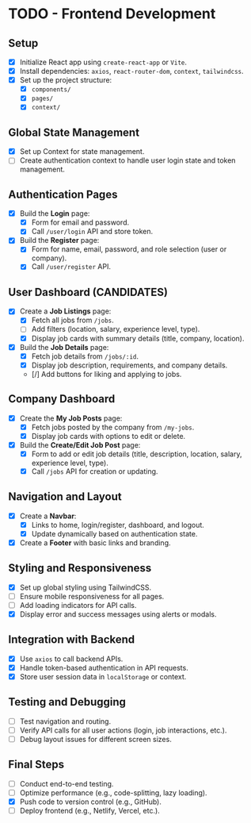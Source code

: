 # TODO - Frontend Development

## **Setup**

- [x] Initialize React app using `create-react-app` or `Vite`.
- [x] Install dependencies: `axios`, `react-router-dom`, `context`, `tailwindcss`.
- [x] Set up the project structure:
  - [x] `components/`
  - [x] `pages/`
  - [x] `context/`

## **Global State Management**

- [x] Set up Context for state management.
- [ ] Create authentication context to handle user login state and token management.

## **Authentication Pages**

- [x] Build the **Login** page:
  - [x] Form for email and password.
  - [x] Call `/user/login` API and store token.
- [x] Build the **Register** page:
  - [x] Form for name, email, password, and role selection (user or company).
  - [x] Call `/user/register` API.

## **User Dashboard (CANDIDATES)**

- [x] Create a **Job Listings** page:
  - [x] Fetch all jobs from `/jobs`.
  - [ ] Add filters (location, salary, experience level, type).
  - [x] Display job cards with summary details (title, company, location).
- [x] Build the **Job Details** page:
  - [x] Fetch job details from `/jobs/:id`.
  - [x] Display job description, requirements, and company details.
  - [/] Add buttons for liking and applying to jobs.

## **Company Dashboard**

- [x] Create the **My Job Posts** page:
  - [x] Fetch jobs posted by the company from `/my-jobs`.
  - [x] Display job cards with options to edit or delete.
- [x] Build the **Create/Edit Job Post** page:
  - [x] Form to add or edit job details (title, description, location, salary, experience level, type).
  - [x] Call `/jobs` API for creation or updating.

## **Navigation and Layout**

- [x] Create a **Navbar**:
  - [x] Links to home, login/register, dashboard, and logout.
  - [x] Update dynamically based on authentication state.
- [x] Create a **Footer** with basic links and branding.

## **Styling and Responsiveness**

- [x] Set up global styling using TailwindCSS.
- [ ] Ensure mobile responsiveness for all pages.
- [ ] Add loading indicators for API calls.
- [x] Display error and success messages using alerts or modals.

## **Integration with Backend**

- [x] Use `axios` to call backend APIs.
- [x] Handle token-based authentication in API requests.
- [x] Store user session data in `localStorage` or context.

## **Testing and Debugging**

- [ ] Test navigation and routing.
- [ ] Verify API calls for all user actions (login, job interactions, etc.).
- [ ] Debug layout issues for different screen sizes.

## **Final Steps**

- [ ] Conduct end-to-end testing.
- [ ] Optimize performance (e.g., code-splitting, lazy loading).
- [x] Push code to version control (e.g., GitHub).
- [ ] Deploy frontend (e.g., Netlify, Vercel, etc.).
